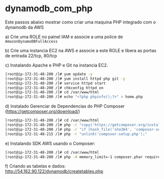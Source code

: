 # dynamodb_com_php
Este passos abaixo mostrar como criar uma maquina PHP integrado com o dynamodb da AWS

a) Crie uma ROLE no painel IAM e associe a uma police de `AmazonDynamoDBFullAccess`

b) Crie uma instancia EC2 na AWS e associe a este ROLE e libera as portas de entrada 22/tcp, 80/tcp

c) Instalando Apache e PHP e Git na instancia EC2.
```bash
[root@ip-172-31-48-200 /]# yum update -y
[root@ip-172-31-48-200 /]# yum install httpd php git -y
[root@ip-172-31-48-200 /]# service httpd start
[root@ip-172-31-48-200 /]# chkconfig httpd on
[root@ip-172-31-48-200 /]# cd /var/www/html
[root@ip-172-31-48-200 /]# echo "<?php phpinfo();?>" > home.php
```

d) Instalado Gerenciar de Dependencias do PHP Composer (https://getcomposer.org/download/)
```bash
[root@ip-172-31-48-200 /]# cd /var/www/html
[root@ip-172-31-48-200 /]# php -r "copy('https://getcomposer.org/installer', 'composer-setup.php');"
[root@ip-172-31-48-200 /]# php -r "if (hash_file('sha384', 'composer-setup.php') === '756890a4488ce9024fc62c56153228907f1545c228516cbf63f885e036d37e9a59d27d63f46af1d4d07ee0f76181c7d3') { echo 'Installer verified'; } else { echo 'Installer corrupt'; unlink('composer-setup.php'); } echo PHP_EOL;"
[root@ip-172-31-48-215 /]# php -r "unlink('composer-setup.php');"
```

e) Instalando SDK AWS usando o Composer:
```bash
[root@ip-172-31-48-200 /]# cd /var/www/html
[root@ip-172-31-48-200 /]# php -d memory_limit=-1 composer.phar require aws/aws-sdk-php
```

f) Criando as tabelas e dados:
http://54.162.90.122/dynamodb/createtables.php
